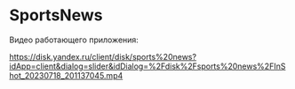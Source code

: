 # SportsNews

Видео работающего приложения:

https://disk.yandex.ru/client/disk/sports%20news?idApp=client&dialog=slider&idDialog=%2Fdisk%2Fsports%20news%2FInShot_20230718_201137045.mp4